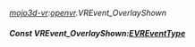 _[mojo3d-vr](../../modules/mojo3d-vr/mojo3d-vr-module.md):[openvr](openvr:).VREvent\_OverlayShown_
##### Const VREvent\_OverlayShown:[EVREventType](../../modules/mojo3d-vr/openvr-evreventtype.md)
